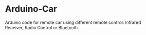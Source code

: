 # Arduino-Car
Arduino code for remote car using different remote control: Infrared Receiver, Radio Control or Bluetooth.
